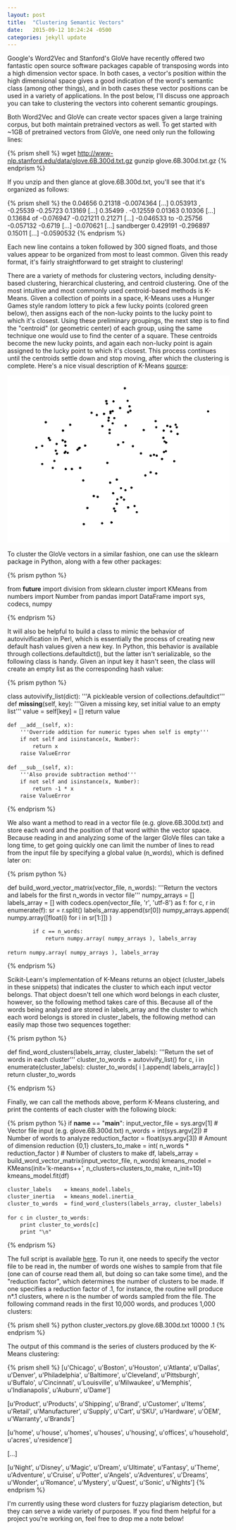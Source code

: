 ```yaml
---
layout: post
title:  "Clustering Semantic Vectors"
date:   2015-09-12 10:24:24 -0500
categories: jekyll update
---
```


Google's Word2Vec and Stanford's GloVe have recently offered two fantastic open source software packages capable of transposing words into a high dimension vector space. In both cases, a vector's position within the high dimensional space gives a good indication of the word's semantic class (among other things), and in both cases these vector positions can be used in a variety of applications. In the post below, I'll discuss one approach you can take to clustering the vectors into coherent semantic groupings. 

Both Word2Vec and GloVe can create vector spaces given a large training corpus, but both maintain pretrained vectors as well. To get started with ~1GB of pretrained vectors from GloVe, one need only run the following lines:

{% prism shell %}
wget http://www-nlp.stanford.edu/data/glove.6B.300d.txt.gz
gunzip glove.6B.300d.txt.gz
{% endprism %}

If you unzip and then glance at glove.6B.300d.txt, you'll see that it's organized as follows:

{% prism shell %}
the 0.04656 0.21318 -0.0074364 [...] 0.053913
, -0.25539 -0.25723 0.13169 [...] 0.35499
. -0.12559 0.01363 0.10306 [...] 0.13684
of -0.076947 -0.021211 0.21271 [...] -0.046533
to -0.25756 -0.057132 -0.6719 [...] -0.070621
[...]
sandberger 0.429191 -0.296897 0.15011 [...] -0.0590532
{% endprism %}

Each new line contains a token followed by 300 signed floats, and those values appear to be organized from most to least common. Given this ready format, it's fairly straightforward to get straight to clustering!

There are a variety of methods for clustering vectors, including density-based clustering, hierarchical clustering, and centroid clustering. One of the most intuitive and most commonly used centroid-based methods is K-Means. Given a collection of points in a space, K-Means uses a Hunger Games style random lottery to pick a few lucky points (colored green below), then assigns each of the non-lucky points to the lucky point to which it's closest. Using these preliminary groupings, the next step is to find the "centroid" (or geometric center) of each group, using the same technique one would use to find the center of a square. These centroids become the new lucky points, and again each non-lucky point is again assigned to the lucky point to which it's closest. This process continues until the centroids settle down and stop moving, after which the clustering is complete. Here's a nice visual description of K-Means [source][kmeans-source]:

<img src='/images/post_images/clustering_semantic_vectors/kmeans.gif' id='gif'/>

To cluster the GloVe vectors in a similar fashion, one can use the sklearn package in Python, along with a few other packages:

{% prism python %}

from __future__ import division
from sklearn.cluster import KMeans 
from numbers import Number
from pandas import DataFrame
import sys, codecs, numpy

{% endprism %}

It will also be helpful to build a class to mimic the behavior of autovivification in Perl, which is essentially the process of creating new default hash values given a new key. In Python, this behavior is available through collections.defaultdict(), but the latter isn't serializable, so the following class is handy. Given an input key it hasn't seen, the class will create an empty list as the corresponding hash value:

{% prism python %}

class autovivify_list(dict):
    '''A pickleable version of collections.defaultdict'''
    def __missing__(self, key):
        '''Given a missing key, set initial value to an empty list'''
        value = self[key] = []
        return value

    def __add__(self, x):
        '''Override addition for numeric types when self is empty'''
        if not self and isinstance(x, Number):
            return x
        raise ValueError

    def __sub__(self, x):
        '''Also provide subtraction method'''
        if not self and isinstance(x, Number):
            return -1 * x
        raise ValueError

{% endprism %}

We also want a method to read in a vector file (e.g. glove.6B.300d.txt) and store each word and the position of that word within the vector space. Because reading in and analyzing some of the larger GloVe files can take a long time, to get going quickly one can limit the number of lines to read from the input file by specifying a global value (n_words), which is defined later on:

{% prism python %}

def build_word_vector_matrix(vector_file, n_words):
    '''Return the vectors and labels for the first n_words in vector file'''
    numpy_arrays = []
    labels_array = []
    with codecs.open(vector_file, 'r', 'utf-8') as f:
        for c, r in enumerate(f):
            sr = r.split()
            labels_array.append(sr[0])
            numpy_arrays.append( numpy.array([float(i) for i in sr[1:]]) )

            if c == n_words:
                return numpy.array( numpy_arrays ), labels_array

    return numpy.array( numpy_arrays ), labels_array

{% endprism %}

Scikit-Learn's implementation of K-Means returns an object (cluster_labels in these snippets) that indicates the cluster to which each input vector belongs. That object doesn't tell one which word belongs in each cluster, however, so the following method takes care of this. Because all of the words being analyzed are stored in labels_array and the cluster to which each word belongs is stored in cluster_labels, the following method can easily map those two sequences together:

{% prism python %}

def find_word_clusters(labels_array, cluster_labels):
    '''Return the set of words in each cluster'''
    cluster_to_words = autovivify_list()
    for c, i in enumerate(cluster_labels):
        cluster_to_words[ i ].append( labels_array[c] )
    return cluster_to_words

{% endprism %}

Finally, we can call the methods above, perform K-Means clustering, and print the contents of each cluster with the following block:

{% prism python %}
if __name__ == "__main__":
    input_vector_file = sys.argv[1] # Vector file input (e.g. glove.6B.300d.txt)
    n_words           = int(sys.argv[2]) # Number of words to analyze 
    reduction_factor  = float(sys.argv[3]) # Amount of dimension reduction {0,1}
    clusters_to_make  = int( n_words * reduction_factor ) # Number of clusters to make
    df, labels_array  = build_word_vector_matrix(input_vector_file, n_words)
    kmeans_model      = KMeans(init='k-means++', n_clusters=clusters_to_make, n_init=10)
    kmeans_model.fit(df)

    cluster_labels    = kmeans_model.labels_
    cluster_inertia   = kmeans_model.inertia_
    cluster_to_words  = find_word_clusters(labels_array, cluster_labels)

    for c in cluster_to_words:
        print cluster_to_words[c]
        print "\n"
{% endprism %}

The full script is available [here][script-link]. To run it, one needs to specify the vector file to be read in, the number of words one wishes to sample from that file (one can of course read them all, but doing so can take some time), and the "reduction factor", which determines the number of clusters to be made. If one specifies a reduction factor of .1, for instance, the routine will produce n*.1 clusters, where n is the number of words sampled from the file. The following command reads in the first 10,000 words, and produces 1,000 clusters:

{% prism shell %}
python cluster_vectors.py glove.6B.300d.txt 10000 .1
{% endprism %}

The output of this command is the series of clusters produced by the K-Means clustering:

{% prism shell %}
[u'Chicago', u'Boston', u'Houston', u'Atlanta', u'Dallas', u'Denver', u'Philadelphia', u'Baltimore', u'Cleveland', u'Pittsburgh', u'Buffalo', u'Cincinnati', u'Louisville', u'Milwaukee', u'Memphis', u'Indianapolis', u'Auburn', u'Dame']

[u'Product', u'Products', u'Shipping', u'Brand', u'Customer', u'Items', u'Retail', u'Manufacturer', u'Supply', u'Cart', u'SKU', u'Hardware', u'OEM', u'Warranty', u'Brands']

[u'home', u'house', u'homes', u'houses', u'housing', u'offices', u'household', u'acres', u'residence']

[...]

[u'Night', u'Disney', u'Magic', u'Dream', u'Ultimate', u'Fantasy', u'Theme', u'Adventure', u'Cruise', u'Potter', u'Angels', u'Adventures', u'Dreams', u'Wonder', u'Romance', u'Mystery', u'Quest', u'Sonic', u'Nights']
{% endprism %}

I'm currently using these word clusters for fuzzy plagiarism detection, but they can serve a wide variety of purposes. If you find them helpful for a project you're working on, feel free to drop me a note below!

[kmeans-source]: http://shabal.in/visuals.html
[script-link]: https://gist.github.com/duhaime/9330473f9a4e288f00af
